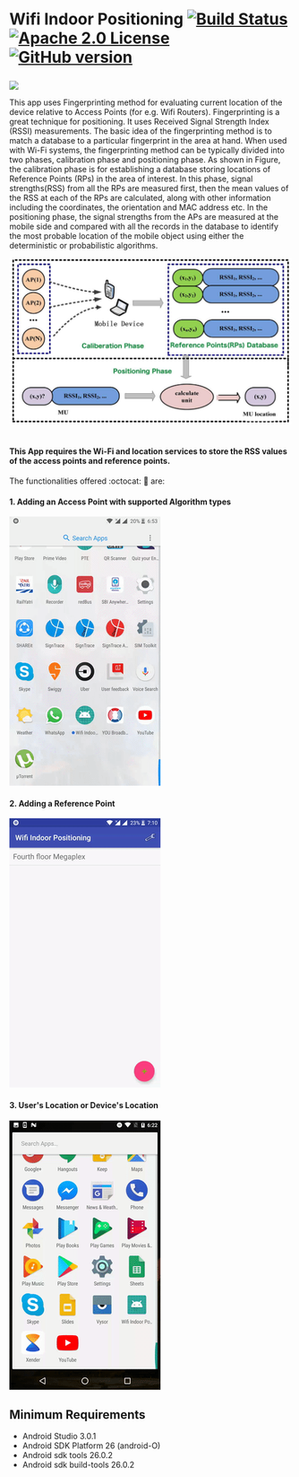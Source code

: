 # Wifi Indoor Positioning [![Build Status](https://travis-ci.org/sankalpchauhan-me/IndoorPositioning.svg?branch=master)](https://travis-ci.org/sankalpchauhan-me/IndoorPositioning) [![Apache 2.0 License](https://img.shields.io/badge/license-Apache%202.0-blue.svg?style=flat)](http://www.apache.org/licenses/LICENSE-2.0.html) [![GitHub version](https://badge.fury.io/gh/sankalpchauhan-me%2FIndoorPositioning.svg)](https://badge.fury.io/gh/sankalpchauhan-me%2FWifiIndoorPositioning)

<img src="https://slideplayer.com/slide/4835959/15/images/2/Indoor+WiFi-based+Localization.jpg" align="middle" />&nbsp;

This app uses Fingerprinting method for evaluating current location of the device relative to Access Points (for e.g. Wifi Routers). Fingerprinting is a great technique for positioning. It uses Received Signal Strength Index (RSSI) measurements. The basic idea of the fingerprinting method is to match a database to a particular fingerprint in the area at hand. When used with Wi-Fi systems, the fingerprinting method can be typically divided into two phases, calibration phase and positioning phase. As shown in Figure, the calibration phase is for establishing a database storing locations of Reference Points (RPs) in the area of interest. In this phase, signal strengths(RSS) from all the RPs are measured first, then the mean values of the RSS at each of the RPs are calculated, along with other information including the coordinates, the orientation and MAC address etc. In the positioning phase, the signal strengths from the APs are measured at the mobile side and compared with all the records in the database to identify the most probable location of the mobile object using either the deterministic or probabilistic algorithms.

<img src="/media/details.jpg" />&nbsp;

#### This App requires the Wi-Fi and location services to store the RSS values of the access points and reference points.

The functionalities offered :octocat: :star2: are:


#### 1. Adding an Access Point with supported Algorithm types

<img src="/media/AlgoAndCreateAccessPoint.gif" />&nbsp;

#### 2. Adding a Reference Point

<img src="/media/AddReferencePoint.gif" />&nbsp;

#### 3. User's Location or Device's Location

<img src="/media/EvaluateTheLocation.gif" />&nbsp;

## Minimum Requirements

 * Android Studio 3.0.1
 * Android SDK Platform 26 (android-O)
 * Android sdk tools 26.0.2
 * Android sdk build-tools 26.0.2

